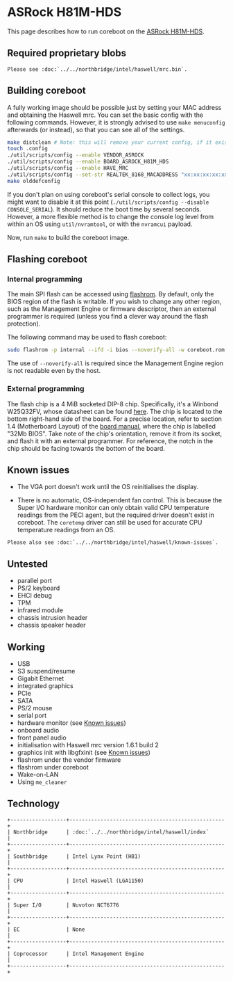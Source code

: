 # ASRock H81M-HDS

This page describes how to run coreboot on the [ASRock H81M-HDS].

## Required proprietary blobs

```{eval-rst}
Please see :doc:`../../northbridge/intel/haswell/mrc.bin`.
```

## Building coreboot

A fully working image should be possible just by setting your MAC
address and obtaining the Haswell mrc. You can set the basic config
with the following commands. However, it is strongly advised to use
`make menuconfig` afterwards (or instead), so that you can see all of
the settings.

```bash
make distclean # Note: this will remove your current config, if it exists.
touch .config
./util/scripts/config --enable VENDOR_ASROCK
./util/scripts/config --enable BOARD_ASROCK_H81M_HDS
./util/scripts/config --enable HAVE_MRC
./util/scripts/config --set-str REALTEK_8168_MACADDRESS "xx:xx:xx:xx:xx:xx" # Fill this in!
make olddefconfig
```

If you don't plan on using coreboot's serial console to collect logs,
you might want to disable it at this point (`./util/scripts/config
--disable CONSOLE_SERIAL`). It should reduce the boot time by several
seconds. However, a more flexible method is to change the console log
level from within an OS using `util/nvramtool`, or with the `nvramcui`
payload.

Now, run `make` to build the coreboot image.

## Flashing coreboot

### Internal programming

The main SPI flash can be accessed using [flashrom]. By default, only
the BIOS region of the flash is writable. If you wish to change any
other region, such as the Management Engine or firmware descriptor, then
an external programmer is required (unless you find a clever way around
the flash protection).

The following command may be used to flash coreboot:

```bash
sudo flashrom -p internal --ifd -i bios --noverify-all -w coreboot.rom
```

The use of `--noverify-all` is required since the Management Engine
region is not readable even by the host.

### External programming

The flash chip is a 4 MiB socketed DIP-8 chip. Specifically, it's a
Winbond W25Q32FV, whose datasheet can be found [here][W25Q32FV].
The chip is located to the bottom right-hand side of the board. For
a precise location, refer to section 1.4 (Motherboard Layout) of the
[board manual], where the chip is labelled "32Mb BIOS". Take note of
the chip's orientation, remove it from its socket, and flash it with
an external programmer. For reference, the notch in the chip should be
facing towards the bottom of the board.

## Known issues

- The VGA port doesn't work until the OS reinitialises the display.

- There is no automatic, OS-independent fan control. This is because
  the Super I/O hardware monitor can only obtain valid CPU temperature
  readings from the PECI agent, but the required driver doesn't exist
  in coreboot. The `coretemp` driver can still be used for accurate CPU
  temperature readings from an OS.

```{eval-rst}
Please also see :doc:`../../northbridge/intel/haswell/known-issues`.
```

## Untested

- parallel port
- PS/2 keyboard
- EHCI debug
- TPM
- infrared module
- chassis intrusion header
- chassis speaker header

## Working

- USB
- S3 suspend/resume
- Gigabit Ethernet
- integrated graphics
- PCIe
- SATA
- PS/2 mouse
- serial port
- hardware monitor (see [Known issues](#known-issues))
- onboard audio
- front panel audio
- initialisation with Haswell mrc version 1.6.1 build 2
- graphics init with libgfxinit (see [Known issues](#known-issues))
- flashrom under the vendor firmware
- flashrom under coreboot
- Wake-on-LAN
- Using `me_cleaner`

## Technology

```{eval-rst}
+------------------+--------------------------------------------------+
| Northbridge      | :doc:`../../northbridge/intel/haswell/index`     |
+------------------+--------------------------------------------------+
| Southbridge      | Intel Lynx Point (H81)                           |
+------------------+--------------------------------------------------+
| CPU              | Intel Haswell (LGA1150)                          |
+------------------+--------------------------------------------------+
| Super I/O        | Nuvoton NCT6776                                  |
+------------------+--------------------------------------------------+
| EC               | None                                             |
+------------------+--------------------------------------------------+
| Coprocessor      | Intel Management Engine                          |
+------------------+--------------------------------------------------+
```

[ASRock H81M-HDS]: https://www.asrock.com/mb/Intel/H81M-HDS/
[W25Q32FV]: https://www.winbond.com/resource-files/w25q32fv%20revi%2010202015.pdf
[flashrom]: https://flashrom.org/
[Board manual]: https://web.archive.org/web/20191231093418/http://asrock.pc.cdn.bitgravity.com/Manual/H81M-HDS.pdf
